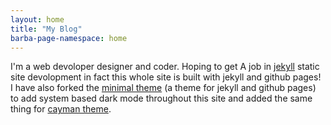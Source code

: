 ```yaml
---
layout: home
title: "My Blog"
barba-page-namespace: home
---
```


I'm a web devoloper designer and coder. Hoping to get A job in [jekyll](https://jekyllrb.com/) static site devolopment in fact this whole site is built with jekyll and github pages! I have also forked the [minimal theme](https://github.com/pages-themes/minimal) (a theme for jekyll and github pages) to add system based dark mode throughout this site and added the same thing for [cayman theme](https://github.com/pages-themes/cayman).